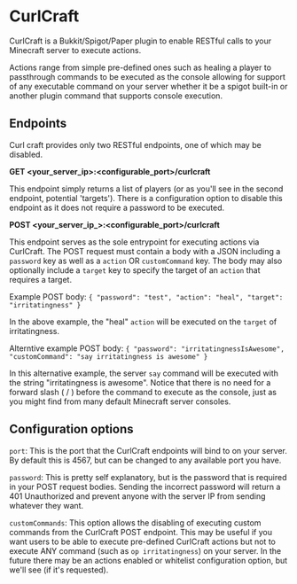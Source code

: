 # CurlCraft

CurlCraft is a Bukkit/Spigot/Paper plugin to enable RESTful calls to your Minecraft server to execute actions.

Actions range from simple pre-defined ones such as healing a player to passthrough commands to be executed as the console allowing for support of any executable command on your server whether it be a spigot built-in or another plugin command that supports console execution.

## Endpoints
Curl craft provides only two RESTful endpoints, one of which may be disabled.

**GET <your_server_ip>:<configurable_port>/curlcraft**

This endpoint simply returns a list of players (or as you'll see in the second endpoint, potential 'targets'). There is a configuration option to disable this endpoint as it does not require a password to be executed.

**POST <your_server_ip_>:<configurable_port>/curlcraft**

This endpoint serves as the sole entrypoint for executing actions via CurlCraft. The POST request must contain a body with a JSON including a `password` key as well as a `action` OR `customCommand` key. The body may also optionally include a `target` key to specify the target of an `action` that requires a target.

Example POST body:
`{
	"password": "test",
	"action": "heal",
	"target": "irritatingness"
}`

In the above example, the "heal" `action` will be executed on the `target` of irritatingness.

Alterntive example POST body:
`{ "password": "irritatingnessIsAwesome", "customCommand": "say irritatingness is awesome" }`

In this alternative example, the server `say` command will be executed with the string "irritatingness is awesome". Notice that there is no need for a forward slash ( / ) before the command to execute as the console, just as you might find from many default Minecraft server consoles.

## Configuration options
`port`: This is the port that the CurlCraft endpoints will bind to on your server. By default this is 4567, but can be changed to any available port you have.

`password`: This is pretty self explanatory, but is the password that is required in your POST request bodies. Sending the incorrect password will return a 401 Unauthorized and prevent anyone with the server IP from sending whatever they want.

`customCommands`: This option allows the disabling of executing custom commands from the CurlCraft POST endpoint. This may be useful if you want users to be able to execute pre-defined CurlCraft actions but not to execute ANY command (such as `op irritatingness`) on your server. In the future there may be an actions enabled or whitelist configuration option, but we'll see (if it's requested).
